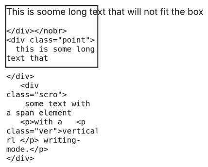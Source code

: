 <!DOCTYPE html>
<html>
<head>
  <meta charset="utf-8">
  <style>
    div
    {
        border:3px solid black;
        width: 300px;
        height: 200px;
        margin:  20px;
        font-size: 30px;
        
    }
    .vis{
        overflow-x: visible;
        
    }
   .ver{ 
     writing-mode:vertical-rl
   }
   .scro{
        overflow:scroll;
        overflow-x: hidden;
   }
    .point{
        overflow: hidden;
       text-overflow: ellipsis;
       white-space: nowrap;
    }
    
  </style>
</head>
  <body>
    <div class="vis"><nobr>
     This is soome long text that will not fit the box

    </div></nobr>
    <div class="point">
      this is some long text that 

    </div>
       <div class="scro">
        some text with a span element
       <p>with a   <p class="ver">vertical-rl </p> writing-mode.</p>
    </div> 
  </body>
</html>
